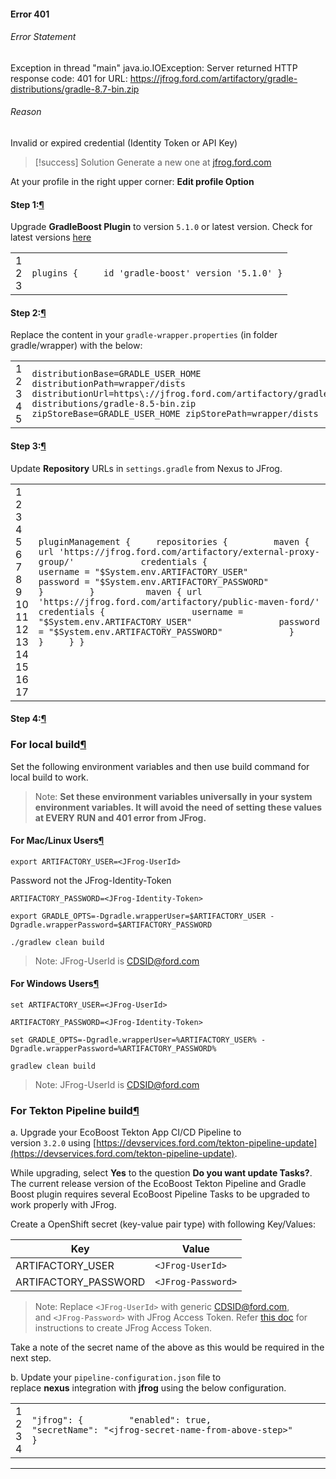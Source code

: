 
#### Error 401
###### Error Statement
Exception in thread "main" java.io.IOException: Server returned HTTP response code: 401 for URL: https://jfrog.ford.com/artifactory/gradle-distributions/gradle-8.7-bin.zip

###### Reason
Invalid or expired credential (Identity Token or API Key)

>[!success] Solution
>Generate a new one at [jfrog.ford.com](https://jfrog.ford.com/ui/user_profile)
>
At your profile in the right upper corner: 
**Edit profile Option**

#### Step 1:[¶](https://centralstation.ford.com/docs/default/component/gcpdevguides/EcoBoost_JFrog_Migration/#step-1 "Permanent link")

Upgrade **GradleBoost Plugin** to version `5.1.0` or latest version. Check for latest versions [here](https://github.ford.com/DevEnablement/gradle-boost-plugin/releases)

|   |   |
|---|---|
|1<br>2<br>3|`plugins {     id 'gradle-boost' version '5.1.0' }`|

#### Step 2:[¶](https://centralstation.ford.com/docs/default/component/gcpdevguides/EcoBoost_JFrog_Migration/#step-2 "Permanent link")

Replace the content in your `gradle-wrapper.properties` (in folder gradle/wrapper) with the below:

|   |   |
|---|---|
|1<br>2<br>3<br>4<br>5|`distributionBase=GRADLE_USER_HOME distributionPath=wrapper/dists distributionUrl=https\://jfrog.ford.com/artifactory/gradle-distributions/gradle-8.5-bin.zip zipStoreBase=GRADLE_USER_HOME zipStorePath=wrapper/dists`|

#### Step 3:[¶](https://centralstation.ford.com/docs/default/component/gcpdevguides/EcoBoost_JFrog_Migration/#step-3 "Permanent link")

Update **Repository** URLs in `settings.gradle` from Nexus to JFrog.

|   |   |
|---|---|
|1<br> 2<br> 3<br> 4<br> 5<br> 6<br> 7<br> 8<br> 9<br>10<br>11<br>12<br>13<br>14<br>15<br>16<br>17|`pluginManagement {     repositories {         maven { url 'https://jfrog.ford.com/artifactory/external-proxy-group/'             credentials {                 username = "$System.env.ARTIFACTORY_USER"                 password = "$System.env.ARTIFACTORY_PASSWORD"             }         }          maven { url 'https://jfrog.ford.com/artifactory/public-maven-ford/'             credentials {                 username = "$System.env.ARTIFACTORY_USER"                 password = "$System.env.ARTIFACTORY_PASSWORD"             }         }     } }`|

#### Step 4:[¶](https://centralstation.ford.com/docs/default/component/gcpdevguides/EcoBoost_JFrog_Migration/#step-4 "Permanent link")

### For local build[¶](https://centralstation.ford.com/docs/default/component/gcpdevguides/EcoBoost_JFrog_Migration/#for-local-build "Permanent link")

Set the following environment variables and then use build command for local build to work.

> Note: **Set these environment variables universally in your system environment variables. It will avoid the need of setting these values at EVERY RUN and 401 error from JFrog.**

#### For Mac/Linux Users[¶](https://centralstation.ford.com/docs/default/component/gcpdevguides/EcoBoost_JFrog_Migration/#for-maclinux-users "Permanent link")

```
export ARTIFACTORY_USER=<JFrog-UserId>
```

Password not the JFrog-Identity-Token
```
ARTIFACTORY_PASSWORD=<JFrog-Identity-Token>
```

```
export GRADLE_OPTS=-Dgradle.wrapperUser=$ARTIFACTORY_USER -Dgradle.wrapperPassword=$ARTIFACTORY_PASSWORD
```

```
./gradlew clean build
```

> Note: JFrog-UserId is [CDSID@ford.com](mailto:CDSID@ford.com)

#### For Windows Users[¶](https://centralstation.ford.com/docs/default/component/gcpdevguides/EcoBoost_JFrog_Migration/#for-windows-users "Permanent link")

```
set ARTIFACTORY_USER=<JFrog-UserId>
```

```
ARTIFACTORY_PASSWORD=<JFrog-Identity-Token>
```

```
set GRADLE_OPTS=-Dgradle.wrapperUser=%ARTIFACTORY_USER% -Dgradle.wrapperPassword=%ARTIFACTORY_PASSWORD%
```

```
gradlew clean build
```

> Note: JFrog-UserId is [CDSID@ford.com](mailto:CDSID@ford.com)

### For Tekton Pipeline build[¶](https://centralstation.ford.com/docs/default/component/gcpdevguides/EcoBoost_JFrog_Migration/#for-tekton-pipeline-build "Permanent link")

a. Upgrade your EcoBoost Tekton App CI/CD Pipeline to version `3.2.0` using [https://devservices.ford.com/tekton-pipeline-update](https://devservices.ford.com/tekton-pipeline-update).

While upgrading, select **Yes** to the question **Do you want update Tasks?**. The current release version of the EcoBoost Tekton Pipeline and Gradle Boost plugin requires several EcoBoost Pipeline Tasks to be upgraded to work properly with JFrog.

Create a OpenShift secret (key-value pair type) with following Key/Values:

|Key|Value|
|---|---|
|ARTIFACTORY_USER|`<JFrog-UserId>`|
|ARTIFACTORY_PASSWORD|`<JFrog-Password>`|

> Note: Replace `<JFrog-UserId>` with generic [CDSID@ford.com](mailto:CDSID@ford.com), and `<JFrog-Password>` with JFrog Access Token. Refer [this doc](https://jfrog-guide.ford.com/ch0M/03-first-steps.html#creating-access-tokens) for instructions to create JFrog Access Token.

Take a note of the secret name of the above as this would be required in the next step.

b. Update your `pipeline-configuration.json` file to replace **nexus** integration with **jfrog** using the below configuration.

|   |   |
|---|---|
|1<br>2<br>3<br>4|`"jfrog": {         "enabled": true,         "secretName": "<jfrog-secret-name-from-above-step>"     }`|
***
